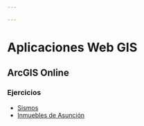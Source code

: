 ```yaml
---

---
```


# Aplicaciones Web GIS

## ArcGIS Online

### Ejercicios

- [Sismos](Sismos.md)
- [Inmuebles de Asunción](Inmuebles.md)




